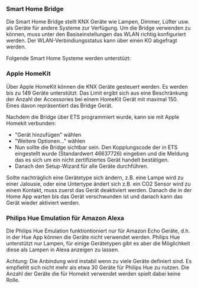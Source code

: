 ### Smart Home Bridge

Die Smart Home Bridge stellt KNX Geräte wie Lampen, Dimmer, Lüfter usw. als Geräte für andere Systeme zur Verfügung. 
Um die Bridge verwenden zu können, muss unter den Basiseinstellungen das WLAN richtig konfiguriert werden. Der WLAN-Verbindiungsstatus kann über einen KO abgefragt werden.

Folgende Smart Home Systeme werden unterstüzt:

### Apple HomeKit

Über Apple HomeKit können die KNX Geräte gesteuert werden. Es werden bis zu 149 Geräte unterstützt. Das Limit ergibt sich aus eine Beschränkung der Anzahl der Accessories bei einem HomeKit Gerät mit maximal 150. Eines davon repräsentiert das Bridge Gerät.

Nachdem die Bridge über ETS programmiert wurde, kann sie mit Apple Homekit verbunden:

- "Gerät hinzufügen" wählen
- "Weitere Optionen..." wählen
- Nun sollte die Bridge sichtbar sein. Den Kopplungscode der in ETS eingestellt wurde (Standardwert 46637726) eingeben und die Meldung das es sich um ein nicht zertifiziertes Gerät handelt bestätigen.
- Danach den Setup-Wizard für alle Geräte durchführen.

Sollte nachträglich eine Gerätetype sich ändern, z.B. eine Lampe wird zu einer Jalousie, oder eine Untertype ändert sich z.B. ein CO2 Sensor wird zu einem Kontakt, muss zuerst das Gerät deaktiviert werden. Danach die in der Home App warten bis das Gerät verschwunden ist und danach kann das Gerät wieder aktiviert werden.

### Philips Hue Emulation für Amazon Alexa

Die Philips Hue Emulation funktiontioniert nur für Amazon Echo Geräte, d.h. in der Hue App können die Geräte nicht verwendet werden.
Philips Hue unterstützt nur Lampen, für einige Gerätetypen gibt es aber die Möglichkeit diese als Lampen in Alexa anzeigen zu lassen.

Achtung: Die Anbindung wird instabil wenn zu viele Geräte definiert sind. Es empfiehlt sich nicht mehr als etwa 30 Geräte für Philips Hue zu nutzen. Die Anzahl der Geräte die für Homekit verwendet werden spielt dabei keine Rolle.
